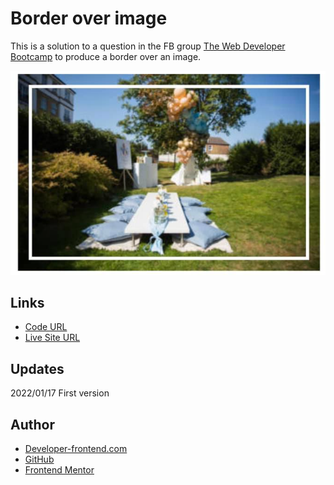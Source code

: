# Border over image

This is a solution to a question in the FB group [The Web Developer Bootcamp](https://www.facebook.com/groups/2100745003324401/) to produce a border over an image.

![Screenshot](_design/screenshot.PNG)

## Links

- [Code URL](https://github.com/dirkVerm/frontend-exercises/tree/main/02%20CSS/03%20Border%20over%20image)
- [Live Site URL](https://dirkverm.github.io/frontend-exercises/02%20CSS/03%20Border%20over%20image/)

## Updates
2022/01/17
First version

## Author

- [Developer-frontend.com](https://developer-frontend.com)
- [GitHub](https://github.com/dirkVerm)
- [Frontend Mentor](https://www.frontendmentor.io/profile/dirkVerm)


